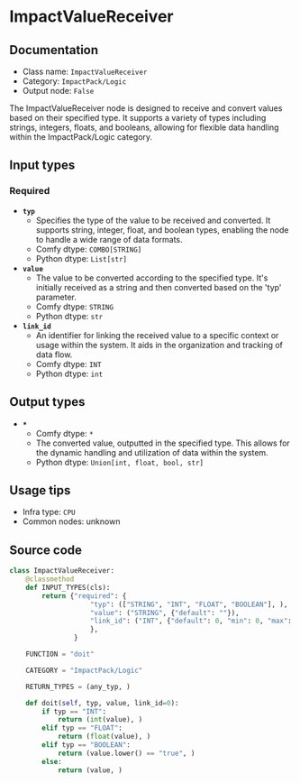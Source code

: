 # ImpactValueReceiver
## Documentation
- Class name: `ImpactValueReceiver`
- Category: `ImpactPack/Logic`
- Output node: `False`

The ImpactValueReceiver node is designed to receive and convert values based on their specified type. It supports a variety of types including strings, integers, floats, and booleans, allowing for flexible data handling within the ImpactPack/Logic category.
## Input types
### Required
- **`typ`**
    - Specifies the type of the value to be received and converted. It supports string, integer, float, and boolean types, enabling the node to handle a wide range of data formats.
    - Comfy dtype: `COMBO[STRING]`
    - Python dtype: `List[str]`
- **`value`**
    - The value to be converted according to the specified type. It's initially received as a string and then converted based on the 'typ' parameter.
    - Comfy dtype: `STRING`
    - Python dtype: `str`
- **`link_id`**
    - An identifier for linking the received value to a specific context or usage within the system. It aids in the organization and tracking of data flow.
    - Comfy dtype: `INT`
    - Python dtype: `int`
## Output types
- **`*`**
    - Comfy dtype: `*`
    - The converted value, outputted in the specified type. This allows for the dynamic handling and utilization of data within the system.
    - Python dtype: `Union[int, float, bool, str]`
## Usage tips
- Infra type: `CPU`
- Common nodes: unknown


## Source code
```python
class ImpactValueReceiver:
    @classmethod
    def INPUT_TYPES(cls):
        return {"required": {
                    "typ": (["STRING", "INT", "FLOAT", "BOOLEAN"], ),
                    "value": ("STRING", {"default": ""}),
                    "link_id": ("INT", {"default": 0, "min": 0, "max": sys.maxsize, "step": 1}),
                    },
                }

    FUNCTION = "doit"

    CATEGORY = "ImpactPack/Logic"

    RETURN_TYPES = (any_typ, )

    def doit(self, typ, value, link_id=0):
        if typ == "INT":
            return (int(value), )
        elif typ == "FLOAT":
            return (float(value), )
        elif typ == "BOOLEAN":
            return (value.lower() == "true", )
        else:
            return (value, )

```
